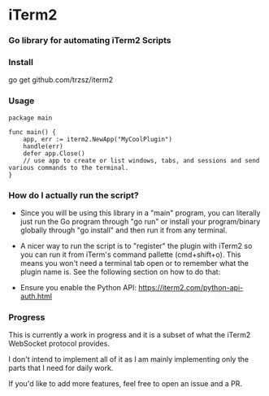 # iTerm2

### Go library for automating iTerm2 Scripts

### Install

go get github.com/trzsz/iterm2

### Usage

```golang
package main

func main() {
    app, err := iterm2.NewApp("MyCoolPlugin")
    handle(err)
    defer app.Close()
    // use app to create or list windows, tabs, and sessions and send various commands to the terminal.
}
```

### How do I actually run the script?

- Since you will be using this library in a "main" program, you can literally just run the Go program through "go run" or install your program/binary globally through "go install" and then run it from any terminal.

- A nicer way to run the script is to "register" the plugin with iTerm2 so you can run it from iTerm's command pallette (cmd+shift+o). This means you won't need a terminal tab open or to remember what the plugin name is. See the following section on how to do that:

- Ensure you enable the Python API: https://iterm2.com/python-api-auth.html

### Progress

This is currently a work in progress and it is a subset of what the iTerm2 WebSocket protocol provides.

I don't intend to implement all of it as I am mainly implementing only the parts that I need for daily work.

If you'd like to add more features, feel free to open an issue and a PR.
